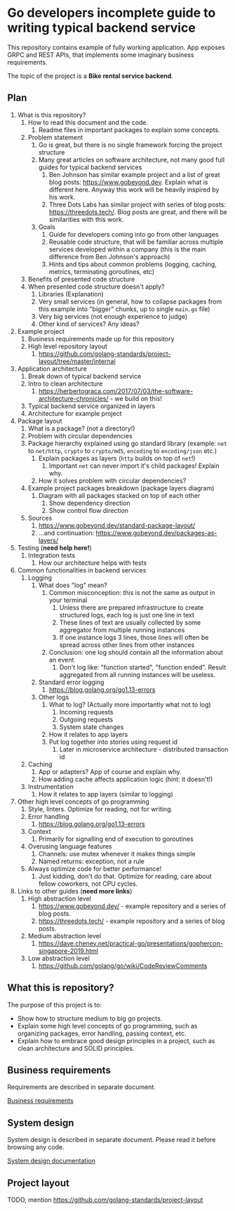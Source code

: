 # Go developers incomplete guide to writing typical backend service

This repository contains example of fully working application. App exposes GRPC and REST APIs, that implements some imaginary business requirements.

The topic of the project is a **Bike rental service backend**.

## Plan

1. What is this repository?
   1. How to read this document and the code.
      1. Readme files in important packages to explain some concepts.
   2. Problem statement
      1. Go is great, but there is no single framework forcing the project structure
      2. Many great articles on software architecture, not many good full guides for typical backend services
         1. Ben Johnson has similar example project and a list of great blog posts: https://www.gobeyond.dev. Explain what is different here. Anyway this work will be heavily inspired by his work.
         2. Three Dots Labs has similar project with series of blog posts: https://threedots.tech/. Blog posts are great, and there will be similarities with this work.
      3. Goals
         1. Guide for developers coming into go from other languages
         2. Reusable code structure, that will be familiar across multiple services developed within a company (this is the main difference from Ben Johnson's approach)
         3. Hints and tips about common problems (logging, caching, metrics, terminating goroutines, etc)
   3. Benefits of presented code structure
   4. When presented code structure doesn't apply?
      1. Libraries (Explanation)
      2. Very small services (in general, how to collapse packages from this example into "bigger" chunks, up to single `main.go` file)
      3. Very big services (not enough experience to judge)
      4. Other kind of services? Any ideas?
2. Example project
   1. Business requirements made up for this repository
   2. High level repository layout
      1. https://github.com/golang-standards/project-layout/tree/master/internal
3. Application architecture
   1. Break down of typical backend service
   2. Intro to clean architecture
      1. https://herbertograca.com/2017/07/03/the-software-architecture-chronicles/ - we build on this!
   3. Typical backend service organized in layers
   4. Architecture for example project
4. Package layout
   1. What is a package? (not a directory!)
   2. Problem with circular dependencies
   3. Package hierarchy explained using go standard library (example: `net` to `net/http`, `crypto` to `crypto/md5`, `encoding` to `encoding/json` etc.)
      1. Explain packages as layers (`http` builds on top of `net`!)
         1. Important `net` can never import it's child packages! Explain why.
      2. How it solves problem with circular dependencies?
   4. Example project packages breakdown (package layers diagram)
      1. Diagram with all packages stacked on top of each other
         1. Show dependency direction
         2. Show control flow direction
   5. Sources
      1. https://www.gobeyond.dev/standard-package-layout/
      2. ...and continuation: https://www.gobeyond.dev/packages-as-layers/
5. Testing (**need help here!**)  
   1. Integration tests
      1. How our architecture helps with tests
6. Common functionalities in backend services
   1. Logging
      1. What does "log" mean?
         1. Common misconception: this is not the same as output in your terminal
            1. Unless there are prepared infrastructure to create structured logs, each log is just one line in text
            2. These lines of text are usually collected by some aggregator from multiple running instances
            3. If one instance logs 3 lines, those lines will often be spread across other lines from other instances
         2. Conclusion: one log should contain all the information about an event
            1. Don't log like: "function started", "function ended". Result aggregated from all running instances will be useless. 
      2. Standard error logging
         1. https://blog.golang.org/go1.13-errors
      3. Other logs
         1. What to log? (Actually more importantly what not to log)
            1. Incoming requests
            2. Outgoing requests
            3. System state changes
         2. How it relates to app layers
         3. Put log together into stories using request id
            1. Later in microservice architecture - distributed transaction id
   2. Caching
      1. App or adapters? App of course and explain why.
      2. How adding cache affects application logic (hint: it doesn't!)
   3. Instrumentation
      1. How it relates to app layers (similar to logging)
7. Other high level concepts of go programming
   1. Style, linters. Optimize for reading, not for writing.
   2. Error handling
      1. https://blog.golang.org/go1.13-errors
   3. Context
      1. Primarily for signalling end of execution to goroutines
   4. Overusing language features
      1. Channels: use mutex whenever it makes things simple
      2. Named returns: exception, not a rule
   5. Always optimize code for better performance!
      1. Just kidding, don't do that. Optimize for reading, care about fellow coworkers, not CPU cycles.
8.  Links to other guides (**need more links**)
    1.  High abstraction level
        1.  https://www.gobeyond.dev/ - example repository and a series of blog posts.
        2.  https://threedots.tech/ - example repository and a series of blog posts.
    2.  Medium abstraction level
        1.  https://dave.cheney.net/practical-go/presentations/gophercon-singapore-2019.html
    3.  Low abstraction level
        1.  https://github.com/golang/go/wiki/CodeReviewComments

## What this is repository?

The purpose of this project is to:

- Show how to structure medium to big go projects.
- Explain some high level concepts of go programming, such as organizing packages, error handling, passing context, etc.
- Explain how to embrace good design principles in a project, such as clean architecture and SOLID principles. 

## Business requirements

Requirements are described in separate document.

[Business requirements](/docs/businessrequirements/requirements.md)
## System design

System design is described in separate document. Please read it before browsing any code.

[System design documentation](/docs/systemdesign/systemdesign.md)
## Project layout

TODO, mention https://github.com/golang-standards/project-layout
